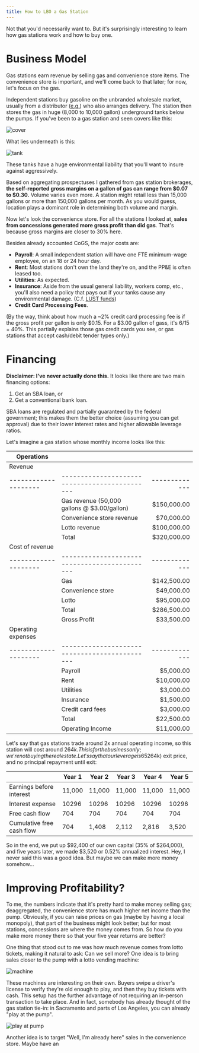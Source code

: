 ```yaml
---
title: How to LBO a Gas Station
---
```


Not that you'd necessarily want to. But it's surprisingly interesting to learn how gas stations work and how to buy one.

# Business Model

Gas stations earn revenue by selling gas and convenience store items. The convenience store is important, and we'll come back to that later; for now, let's focus on the gas.

Independent stations buy gasoline on the unbranded wholesale market, usually from a distributor ([e.g.](http://www.petroleumtraders.com/unbranded-retail.aspx)) who also arranges delivery. The station then stores the gas in huge (8,000 to 10,000 gallon) underground tanks below the pumps. If you've been to a gas station and seen covers like this:

![cover](http://c2.staticflickr.com/1/148/430837177_20c5cbdc15_b.jpg)

What lies underneath is this:

![tank](http://www.tanksdirect.com/wp-content/uploads/2013/12/underground-storage-tank.jpg)

These tanks have a huge environmental liability that you'll want to insure against aggressively.

Based on aggregating prospectuses I gathered from gas station brokerages, **the self-reported gross margins on a gallon of gas can range from $0.07 to $0.30.** Volume varies even more. A station might retail less than 15,000 gallons or more than 150,000 gallons per month. As you would guess, location plays a dominant role in determining both volume and margin.

Now let's look the convenience store. For all the stations I looked at, **sales from concessions generated more gross profit than did gas**. That's because gross margins are closer to 30% here.

Besides already accounted CoGS, the major costs are:

* **Payroll**: A small independent station will have one FTE minimum-wage employee, on an 18 or 24 hour day.
* **Rent**: Most stations don't own the land they're on, and the PP&E is often leased too.
* **Utilities**: As expected.
* **Insurance**: Aside from the usual general liability, workers comp, etc., you'll also need a policy that pays out if your tanks cause any environmental damage. (C.f. [LUST funds](https://www.epa.gov/ust/leaking-underground-storage-tank-lust-trust-fund))
* **Credit Card Processing Fees**.

(By the way, think about how much a ~2% credit card processing fee is if the gross profit per gallon is only $0.15. For a $3.00 gallon of gass, it's 6/15 = 40%. This partially explains those gas credit cards you see, or gas stations that accept cash/debit tender types only.)

# Financing

**Disclaimer: I've never actually done this.** It looks like there are two main financing options:

1. Get an SBA loan, or
2. Get a conventional bank loan.

SBA loans are regulated and partially guaranteed by the federal government; this makes them the better choice (assuming you can get approval) due to their lower interest rates and higher allowable leverage ratios.

Let's imagine a gas station whose monthly income looks like this:


| Operations         |                                             |             |
|--------------------|---------------------------------------------|------------:|
| Revenue            |                                             |             |
|--------------------|---------------------------------------------|-------------|
|                    | Gas revenue (50,000 gallons @ $3.00/gallon) | $150,000.00 |
|                    | Convenience store revenue                   | $70,000.00  |
|                    | Lotto revenue                               | $100,000.00 |
|                    | Total                                       | $320,000.00 |
| Cost of revenue    |                                             |             |
|--------------------|---------------------------------------------|-------------|
|                    | Gas                                         | $142,500.00 |
|                    | Convenience store                           | $49,000.00  |
|                    | Lotto                                       | $95,000.00  |
|                    | Total                                       | $286,500.00 |
|                    | Gross Profit                                | $33,500.00  |
| Operating expenses |                                             |             |
|--------------------|---------------------------------------------|-------------|
|                    | Payroll                                     | $5,000.00   |
|                    | Rent                                        | $10,000.00  |
|                    | Utilities                                   | $3,000.00   |
|                    | Insurance                                   | $1,500.00   |
|                    | Credit card fees                            | $3,000.00   |
|                    | Total                                       | $22,500.00  |
|                    | Operating Income                            | $11,000.00  |

Let's say that gas stations trade around 2x annual operating income, so this station will cost around $264k. This is for the business only; we're not buying the real estate. Let's say that our leverage is 65% of purchase price, and our interest rate is 6.5%. With flat operating income, the same ($264k) exit price, and no principal repayment until exit:

|                           | Year 1 | Year 2 | Year 3 | Year 4 | Year 5 |
|---------------------------|--------|--------|--------|--------|--------|
| Earnings before interest  | 11,000 | 11,000 | 11,000 | 11,000 | 11,000 |
| Interest expense          | 10296  | 10296  | 10296  | 10296  | 10296  |
| Free cash flow            | 704    | 704    | 704    | 704    | 704    |
| Cumulative free cash flow | 704    | 1,408  | 2,112  | 2,816  | 3,520  |

So in the end, we put up $92,400 of our own capital (35% of $264,000), and five years later, we made $3,520 or 0.52% annualized interest. Hey, I never said this was a good idea. But maybe we can make more money somehow...

# Improving Profitability?

To me, the numbers indicate that it's pretty hard to make money selling gas; deaggregated, the convenience store has much higher net income than the pump. Obviously, if you can raise prices on gas (maybe by having a local monopoly), that part of the business might look better; but for most stations, concessions are where the money comes from. So how do you make more money there so that your five year returns are better?

One thing that stood out to me was how much revenue comes from lotto tickets, making it natural to ask: Can we sell more? One idea is to bring sales closer to the pump with a lotto vending machine:

![machine](http://static.www.calottery.com/~/media/Lucky-Retailers/more-ways-to-buy/16-bin_VM_Scratchers_vending_machine.jpg)

These machines are interesting on their own. Buyers swipe a driver's license to verify they're old enough to play, and then they buy tickets with cash. This setup has the further advantage of not requiring an in-person transaction to take place. And in fact, somebody has already thought of the gas station tie-in: in Sacramento and parts of Los Angeles, you can already "play at the pump".

![play at pump](http://static.www.calottery.com/~/media/Happenings/promos/Play%20at%20the%20Pump/pump-white-background-smaller.jpg)

Another idea is to target "Well, I'm already here" sales in the convenience store. Maybe have an 
